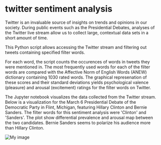 # twitter sentiment analysis

Twitter is an invaluable source of insights on trends and opinions in our society. During public events such as the Presidential Debates, analyses of the Twitter live stream allow us to collect large, contextual data sets in a short amount of time. 

This Python script allows accessing the Twitter stream and filtering out tweets containing specified filter words.

For each word, the script counts the occurences of words in tweets they were mentioned in. The most frequently used words for each of the filter words are compared with the Affective Norm of English Words (ANEW) dictionary containing 1030 rated words. The graphical represenation of these scores and their standard deviations yields psychological valence (pleasure) and arousal (excitement) ratings for the filter words on Twitter. 

The Jupyter notebook visualizes the data collected from the Twitter stream. Below is a visualization for the March 6 Presidential Debate of the Democratic Party in Flint, Michigan, featuring Hillary Clinton and Bernie Sanders. The filter words for this sentiment analysis were 'Clinton' and 'Sanders'. The plot show differential prevalence and arousal map between the two candidates. Bernie Sanders seems to polarize his audience more than Hillary Clinton.

![My image](ahwkuepper.github.com/twitter_sentiment_analysis/plots/difference_maps_democrats.png)
